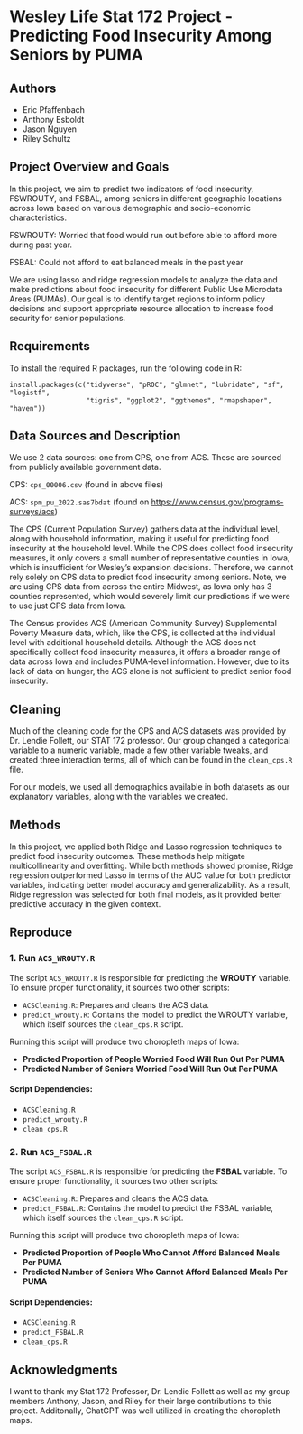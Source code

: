 # Wesley Life Stat 172 Project - Predicting Food Insecurity Among Seniors by PUMA

## Authors
- Eric Pfaffenbach
- Anthony Esboldt
- Jason Nguyen
- Riley Schultz

## Project Overview and Goals
In this project, we aim to predict two indicators of food insecurity, FSWROUTY, and FSBAL, among seniors in different geographic locations across Iowa based on various demographic and socio-economic characteristics.

FSWROUTY: Worried that food would run out before able to afford more during past year.

FSBAL: Could not afford to eat balanced meals in the past year

We are using lasso and ridge regression models to analyze the data and make predictions about food insecurity for different Public Use Microdata Areas (PUMAs). Our goal is to identify target regions to  inform policy decisions and support appropriate resource allocation to increase food security for senior populations.

## Requirements

To install the required R packages, run the following code in R:

```{r install-packages, echo=TRUE}
install.packages(c("tidyverse", "pROC", "glmnet", "lubridate", "sf", "logistf",
                   "tigris", "ggplot2", "ggthemes", "rmapshaper", "haven"))
```

## Data Sources and Description

We use 2 data sources: one from CPS, one from ACS. These are sourced from publicly available government data.

CPS: `cps_00006.csv` (found in above files)

ACS: `spm_pu_2022.sas7bdat` (found on https://www.census.gov/programs-surveys/acs)

  The CPS (Current Population Survey) gathers data at the individual level, along with household information, making it useful for predicting food insecurity at the household level. While the CPS does collect food insecurity measures, it only covers a small number of representative counties in Iowa, which is insufficient for Wesley’s expansion decisions. Therefore, we cannot rely solely on CPS data to predict food insecurity among seniors.
  Note, we are using CPS data from across the entire Midwest, as Iowa only has 3 counties represented, which would severely limit our predictions if we were to use just CPS data from Iowa.

  The Census provides ACS (American Community Survey) Supplemental Poverty Measure data, which, like the CPS, is collected at the individual level with additional household details. Although the ACS does not specifically collect food insecurity measures, it offers a broader range of data across Iowa and includes PUMA-level information. However, due to its lack of data on hunger, the ACS alone is not sufficient to predict senior food insecurity.

## Cleaning

Much of the cleaning code for the CPS and ACS datasets was provided by Dr. Lendie Follett, our STAT 172 professor. Our group changed a categorical variable to a numeric variable, made a few other variable tweaks, and created three interaction terms, all of which can be found in the `clean_cps.R` file.

For our models, we used all demographics available in both datasets as our explanatory variables, along with the variables we created. 

## Methods

 In this project, we applied both Ridge and Lasso regression techniques to predict food insecurity outcomes. These methods help mitigate multicollinearity and overfitting. While both methods showed promise, Ridge regression outperformed Lasso in terms of the AUC value for both predictor variables, indicating better model accuracy and generalizability. As a result, Ridge regression was selected for both final models, as it provided better predictive accuracy in the given context.

## Reproduce

### 1. Run `ACS_WROUTY.R`

The script `ACS_WROUTY.R` is responsible for predicting the **WROUTY** variable. To ensure proper functionality, it sources two other scripts:
- `ACSCleaning.R`: Prepares and cleans the ACS data.
- `predict_wrouty.R`: Contains the model to predict the WROUTY variable, which itself sources the `clean_cps.R` script.

Running this script will produce two choropleth maps of Iowa:
- **Predicted Proportion of People Worried Food Will Run Out Per PUMA**
- **Predicted Number of Seniors Worried Food Will Run Out Per PUMA**

#### Script Dependencies:
- `ACSCleaning.R`
- `predict_wrouty.R`
- `clean_cps.R`

### 2. Run `ACS_FSBAL.R`

The script `ACS_FSBAL.R` is responsible for predicting the **FSBAL** variable. To ensure proper functionality, it sources two other scripts:
- `ACSCleaning.R`: Prepares and cleans the ACS data.
- `predict_FSBAL.R`: Contains the model to predict the FSBAL variable, which itself sources the `clean_cps.R` script.

Running this script will produce two choropleth maps of Iowa:
- **Predicted Proportion of People Who Cannot Afford Balanced Meals Per PUMA**
- **Predicted Number of Seniors Who Cannot Afford Balanced Meals Per PUMA**

#### Script Dependencies:
- `ACSCleaning.R`
- `predict_FSBAL.R`
- `clean_cps.R`

## Acknowledgments 
I want to thank my Stat 172 Professor, Dr. Lendie Follett as well as my group members Anthony, Jason, and Riley for their large contributions to this project. Additonally, ChatGPT was well utilized in creating the choropleth maps.
